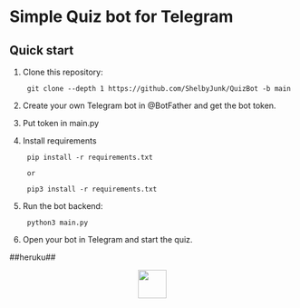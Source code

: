 Simple Quiz bot for Telegram
============================


Quick start
-----------

1. Clone this repository:

        git clone --depth 1 https://github.com/ShelbyJunk/QuizBot -b main

2. Create your own Telegram bot in @BotFather and get the bot token.

3. Put token in main.py

4. Install requirements

        pip install -r requirements.txt
        
        or
        
        pip3 install -r requirements.txt

5. Run the bot backend:

        python3 main.py

6. Open your bot in Telegram and start the quiz.

##heruku##
<p align="center"><a href="https://heroku.com/deploy?template=https://github.com/aksr-aashish/QuizBot"><img src="https://telegra.ph/file/4a7d5037bcdd1e74a517a.jpg" width="50"></a></p>

